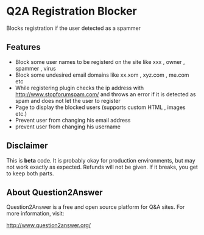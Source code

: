 # Q2A Registration Blocker

Blocks registration if the user detected as a spammer

Features
----------
* Block some user names to be registerd on the site like xxx , owner , spammer , virus 
* Block some undesired email domains like xx.xom , xyz.com , me.com etc 
* While registering plugin checks the ip address with http://www.stopforumspam.com/ and throws an error if it is detected as spam and does not let the user to register
* Page to display the blocked users (supports custom HTML , images etc.)
* Prevent user from changing his email address 
* prevent user from changing his username 

Disclaimer
----------
This is **beta** code.  It is probably okay for production environments, but may not work exactly as expected.  Refunds will not be given.  If it breaks, you get to keep both parts.

About Question2Answer
---------
Question2Answer is a free and open source platform for Q&A sites. For more information, visit:

http://www.question2answer.org/